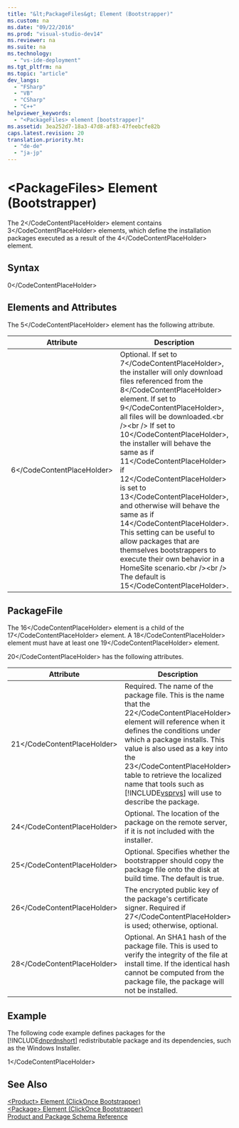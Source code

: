 ```yaml
---
title: "&lt;PackageFiles&gt; Element (Bootstrapper)"
ms.custom: na
ms.date: "09/22/2016"
ms.prod: "visual-studio-dev14"
ms.reviewer: na
ms.suite: na
ms.technology: 
  - "vs-ide-deployment"
ms.tgt_pltfrm: na
ms.topic: "article"
dev_langs: 
  - "FSharp"
  - "VB"
  - "CSharp"
  - "C++"
helpviewer_keywords: 
  - "<PackageFiles> element [bootstrapper]"
ms.assetid: 3ea252d7-18a3-47d8-af83-47feebcfe82b
caps.latest.revision: 20
translation.priority.ht: 
  - "de-de"
  - "ja-jp"
---
```

# &lt;PackageFiles&gt; Element (Bootstrapper)
The <CodeContentPlaceHolder>2\</CodeContentPlaceHolder> element contains <CodeContentPlaceHolder>3\</CodeContentPlaceHolder> elements, which define the installation packages executed as a result of the <CodeContentPlaceHolder>4\</CodeContentPlaceHolder> element.  
  
## Syntax  
  
<CodeContentPlaceHolder>0\</CodeContentPlaceHolder>  
## Elements and Attributes  
 The <CodeContentPlaceHolder>5\</CodeContentPlaceHolder> element has the following attribute.  
  
|Attribute|Description|  
|---------------|-----------------|  
|<CodeContentPlaceHolder>6\</CodeContentPlaceHolder>|Optional. If set to <CodeContentPlaceHolder>7\</CodeContentPlaceHolder>, the installer will only download files referenced from the <CodeContentPlaceHolder>8\</CodeContentPlaceHolder> element. If set to <CodeContentPlaceHolder>9\</CodeContentPlaceHolder>, all files will be downloaded.\<br />\<br /> If set to <CodeContentPlaceHolder>10\</CodeContentPlaceHolder>, the installer will behave the same as if <CodeContentPlaceHolder>11\</CodeContentPlaceHolder> if <CodeContentPlaceHolder>12\</CodeContentPlaceHolder> is set to <CodeContentPlaceHolder>13\</CodeContentPlaceHolder>, and otherwise will behave the same as if <CodeContentPlaceHolder>14\</CodeContentPlaceHolder>. This setting can be useful to allow packages that are themselves bootstrappers to execute their own behavior in a HomeSite scenario.\<br />\<br /> The default is <CodeContentPlaceHolder>15\</CodeContentPlaceHolder>.|  
  
## PackageFile  
 The <CodeContentPlaceHolder>16\</CodeContentPlaceHolder> element is a child of the <CodeContentPlaceHolder>17\</CodeContentPlaceHolder> element. A <CodeContentPlaceHolder>18\</CodeContentPlaceHolder> element must have at least one <CodeContentPlaceHolder>19\</CodeContentPlaceHolder> element.  
  
 <CodeContentPlaceHolder>20\</CodeContentPlaceHolder> has the following attributes.  
  
|Attribute|Description|  
|---------------|-----------------|  
|<CodeContentPlaceHolder>21\</CodeContentPlaceHolder>|Required. The name of the package file. This is the name that the <CodeContentPlaceHolder>22\</CodeContentPlaceHolder> element will reference when it defines the conditions under which a package installs. This value is also used as a key into the <CodeContentPlaceHolder>23\</CodeContentPlaceHolder> table to retrieve the localized name that tools such as [!INCLUDE[vsprvs](../vs140/includes/vsprvs_md.md)] will use to describe the package.|  
|<CodeContentPlaceHolder>24\</CodeContentPlaceHolder>|Optional. The location of the package on the remote server, if it is not included with the installer.|  
|<CodeContentPlaceHolder>25\</CodeContentPlaceHolder>|Optional. Specifies whether the bootstrapper should copy the package file onto the disk at build time. The default is true.|  
|<CodeContentPlaceHolder>26\</CodeContentPlaceHolder>|The encrypted public key of the package's certificate signer. Required if <CodeContentPlaceHolder>27\</CodeContentPlaceHolder> is used; otherwise, optional.|  
|<CodeContentPlaceHolder>28\</CodeContentPlaceHolder>|Optional. An SHA1 hash of the package file. This is used to verify the integrity of the file at install time. If the identical hash cannot be computed from the package file, the package will not be installed.|  
  
## Example  
 The following code example defines packages for the [!INCLUDE[dnprdnshort](../vs140/includes/dnprdnshort_md.md)] redistributable package and its dependencies, such as the Windows Installer.  
  
<CodeContentPlaceHolder>1\</CodeContentPlaceHolder>  
## See Also  
 [\<Product> Element (ClickOnce Bootstrapper)](../vs140/-product--element--bootstrapper-.md)   
 [\<Package> Element (ClickOnce Bootstrapper)](../vs140/-package--element--bootstrapper-.md)   
 [Product and Package Schema Reference](../vs140/product-and-package-schema-reference.md)